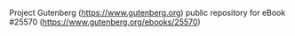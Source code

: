Project Gutenberg (https://www.gutenberg.org) public repository for eBook #25570 (https://www.gutenberg.org/ebooks/25570)
